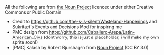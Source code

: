 All the following are from [the Noun Project](https://thenounproject.com) licenced under either Creative Commons or Public Domain

* Credit to https://github.com/the-s-is-silent/Wasteland-Happenings and Sukritact's Events and Decisions Mod for inspiring me
* PMC design from https://github.com/Caballero-Arepa/Latin-American_Civs (dont worry, this is just a placeholder, i will make my own sprite soon!)
* [PMC] Kalash by Robert Bjurshagen from <a href="https://thenounproject.com/browse/icons/term/kalash/" target="_blank" title="Kalash Icons">Noun Project</a> (CC BY 3.0)
